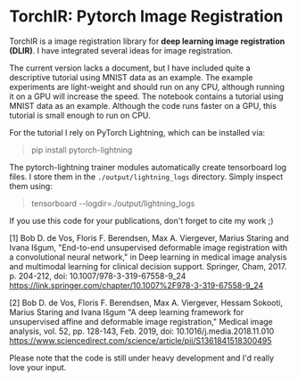 # TorchIR: Pytorch Image Registration 
TorchIR is a image registration library for **deep learning image registration (DLIR)**. I have 
integrated several ideas for image registration.

The current version lacks a document, but I have included quite a descriptive tutorial using MNIST 
data as an example. The example experiments are light-weight and should run on any CPU, although 
running it on a GPU will increase the speed. The notebook contains a tutorial using MNIST data as 
an example. Although the code runs faster on a GPU, this tutorial is small enough to run on CPU.

For the tutorial I rely on PyTorch Lightning, which can be installed via:
> pip install pytorch-lightning

The pytorch-lightning trainer modules automatically create tensorboard log files. I store them in 
the `./output/lightning_logs` directory. Simply inspect them using:
> tensorboard --logdir=./output/lightning_logs

If you use this code for your publications, don't forget to cite my work ;)

[1] Bob D. de Vos, Floris F. Berendsen, Max A. Viergever, Marius Staring and Ivana Išgum, 
"End-to-end unsupervised deformable image registration with a convolutional neural network," 
in Deep learning in medical image analysis and multimodal learning for clinical decision support. 
Springer, Cham, 2017. p. 204-212, doi: 10.1007/978-3-319-67558-9_24
https://link.springer.com/chapter/10.1007%2F978-3-319-67558-9_24

[2] Bob D. de Vos, Floris F. Berendsen, Max A. Viergever, Hessam Sokooti, Marius Staring and Ivana Išgum
"A deep learning framework for unsupervised affine and deformable image registration," Medical image analysis, vol. 52, pp. 128-143, Feb. 2019, doi: 10.1016/j.media.2018.11.010
https://www.sciencedirect.com/science/article/pii/S1361841518300495

Please note that the code is still under heavy development and I'd really love your input.